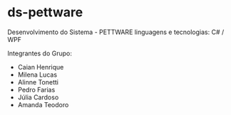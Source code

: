 # ds-pettware
Desenvolvimento do Sistema - PETTWARE 
linguagens e tecnologias: C# / WPF

Integrantes do Grupo:
- Caian Henrique
- Milena Lucas
- Alinne Tonetti
- Pedro Farias
- Júlia Cardoso
- Amanda Teodoro

